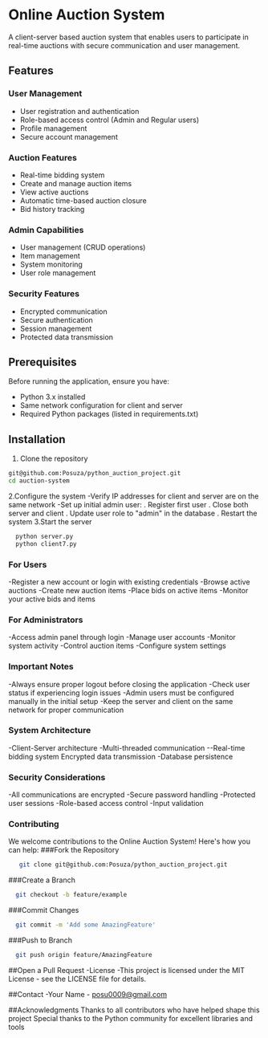 # Online Auction System

A client-server based auction system that enables users to participate in real-time auctions with secure communication and user management.

## Features

### User Management
- User registration and authentication
- Role-based access control (Admin and Regular users)
- Profile management
- Secure account management

### Auction Features
- Real-time bidding system
- Create and manage auction items
- View active auctions
- Automatic time-based auction closure
- Bid history tracking

### Admin Capabilities
- User management (CRUD operations)
- Item management
- System monitoring
- User role management

### Security Features
- Encrypted communication
- Secure authentication
- Session management
- Protected data transmission

## Prerequisites

Before running the application, ensure you have:
- Python 3.x installed
- Same network configuration for client and server
- Required Python packages (listed in requirements.txt)

## Installation

1. Clone the repository
  ```bash
  git@github.com:Posuza/python_auction_project.git
  cd auction-system
  ```
2.Configure the system
  -Verify IP addresses for client and server are on the same network
  -Set up initial admin user:
    . Register first user
    . Close both server and client
    . Update user role to "admin" in the database
    . Restart the system
3.Start the server
  ```bash
    python server.py
    python client7.py
  ```
### For Users
  -Register a new account or login with existing credentials
  -Browse active auctions
  -Create new auction items
  -Place bids on active items
  -Monitor your active bids and items
  
### For Administrators
  -Access admin panel through login
  -Manage user accounts
  -Monitor system activity
  -Control auction items
  -Configure system settings
  
### Important Notes
  -Always ensure proper logout before closing the application
  -Check user status if experiencing login issues
  -Admin users must be configured manually in the initial setup
  -Keep the server and client on the same network for proper communication
  
### System Architecture
  -Client-Server architecture
  -Multi-threaded communication
  --Real-time bidding system
  Encrypted data transmission
  -Database persistence
### Security Considerations
  -All communications are encrypted
  -Secure password handling
  -Protected user sessions
  -Role-based access control
  -Input validation
  
### Contributing
  We welcome contributions to the Online Auction System! Here's how you can help:
###Fork the Repository
 ```bash
    git clone git@github.com:Posuza/python_auction_project.git
  ```
###Create a Branch
  ```bash
    git checkout -b feature/example
  ```
###Commit Changes
  ```bash
    git commit -m 'Add some AmazingFeature'
  ```
###Push to Branch
  ```bash
    git push origin feature/AmazingFeature
  ```
##Open a Pull Request
  -License
  -This project is licensed under the MIT License - see the LICENSE file for details.

##Contact
    -Your Name - posu0009@gmail.com

##Acknowledgments
  Thanks to all contributors who have helped shape this project
  Special thanks to the Python community for excellent libraries and tools

  
